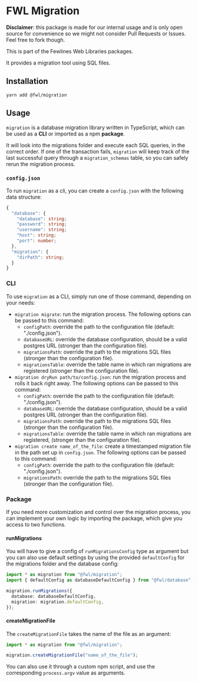 # FWL Migration

**Disclaimer**: this package is made for our internal usage and is only open source for convenience so we might not consider Pull Requests or Issues. Feel free to fork though.

This is part of the Fewlines Web Libraries packages.

It provides a migration tool using SQL files.

## Installation

```shell
yarn add @fwl/migration
```

## Usage

`migration` is a database migration library written in TypeScript, which can be used as a **CLI** or imported as a npm **package**.

It will look into the migrations folder and execute each SQL queries, in the correct order. If one of the transaction fails, `migration` will keep track of the last successful query through a `migration_schemas` table, so you can safely rerun the migration process.

### `config.json`

To run `migration` as a cli, you can create a `config.json` with the following data structure:

```ts
{
  "database": {
    "database": string;
    "password": string;
    "username": string;
    "host": string;
    "port": number;
  },
  "migration": {
    "dirPath": string;
  }
}
```

### CLI

To use `migration` as a CLI, simply run one of those command, depending on your needs:

- `migration migrate`: run the migration process. The following options can be passed to this command:
  - `configPath`: override the path to the configuration file (default: "./config.json").
  - `databaseURL`: override the database configuration, should be a valid postgres URL (stronger than the configuration file).
  - `migrationsPath`: override the path to the migrations SQL files (stronger than the configuration file).
  - `migrationsTable`: override the table name in which ran migrations are registered (stronger than the configuration file).
- `migration dryRun path/to/config.json`: run the migration process and rolls it back right away. The following options can be passed to this command:
  - `configPath`: override the path to the configuration file (default: "./config.json").
  - `databaseURL`: override the database configuration, should be a valid postgres URL (stronger than the configuration file).
  - `migrationsPath`: override the path to the migrations SQL files (stronger than the configuration file).
  - `migrationsTable`: override the table name in which ran migrations are registered, (stronger than the configuration file).
- `migration create name_of_the_file`: create a timestamped migration file in the path set up in `config.json`. The following options can be passed to this command:
  - `configPath`: override the path to the configuration file (default: "./config.json").
  - `migrationsPath`: override the path to the migrations SQL files (stronger than the configuration file).

### Package

If you need more customization and control over the migration process, you can implement your own logic by importing the package, which give you access to two functions.

#### runMigrations

You will have to give a config of `runMigrationsConfig` type as argument but you can also use default settings by using the provided `defaultConfig` for the migrations folder and the database config:

```ts
import * as migration from "@fwl/migration";
import { defaultConfig as databaseDefaultConfig } from "@fwl/database";

migration.runMigrations({
  database: databaseDefaultConfig,
  migration: migration.defaultConfig,
});
```

#### createMigrationFile

The `createMigrationFile` takes the name of the file as an argument:

```ts
import * as migration from "@fwl/migration";

migration.createMigrationFile("name_of_the_file");
```

You can also use it through a custom npm script, and use the corresponding `process.argv` value as arguments.

